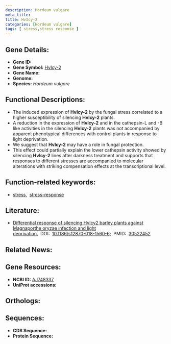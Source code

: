 ```yaml
---
description: Hordeum vulgare
meta_title:
title: HvIcy-2
categories: [Hordeum vulgare]
tags: [ stress,stress response ]
---
```


## Gene Details:
- **Gene ID:** []()
- **Gene Symbol:** <u>HvIcy-2</u>
- **Gene Name:** 
- **Genome:** []()
- **Species:** *Hordeum vulgare*

## Functional Descriptions:
   - The induced expression of **HvIcy-2** by the fungal stress correlated to a higher susceptibility of silencing **HvIcy-2** plants. 
   - A reduction in the expression of **HvIcy-2** and in the cathepsin-L and -B like activities in the silencing **HvIcy-2** plants was not accompanied by apparent phenotypical differences with control plants in response to light deprivation.
   - We suggest that **HvIcy-2** may have a role in fungal protection.
   - This effect could partially explain the lower cathepsin activity showed by silencing **HvIcy-2** lines after darkness treatment and supports that responses to different stresses are accompanied to molecular alterations with striking compensation effects at the transcriptional level.

## Function-related keywords:
   - [stress](/tags/stress/),&nbsp;&nbsp;[stress-response](/tags/stress-response/)

## Literature:
   - [Differential response of silencing HvIcy2 barley plants against Magnaporthe oryzae infection and light deprivation.](https://doi.org/10.1186/s12870-018-1560-6)&nbsp;&nbsp;DOI:&nbsp;&nbsp;[10.1186/s12870-018-1560-6](https://doi.org/10.1186/s12870-018-1560-6);&nbsp;&nbsp;PMID:&nbsp;&nbsp;[30522452](https://pubmed.ncbi.nlm.nih.gov/30522452/)

## Related News:

## Gene Resources:
- **NCBI ID:**  [AJ748337](https://www.ncbi.nlm.nih.gov/gene/?term=AJ748337)
- **UniProt accessions:**  [](https://www.uniprot.org/uniprotkb//entry)

## Orthologs:

## Sequences:
- **CDS Sequence:**
- **Protein Sequence:**
